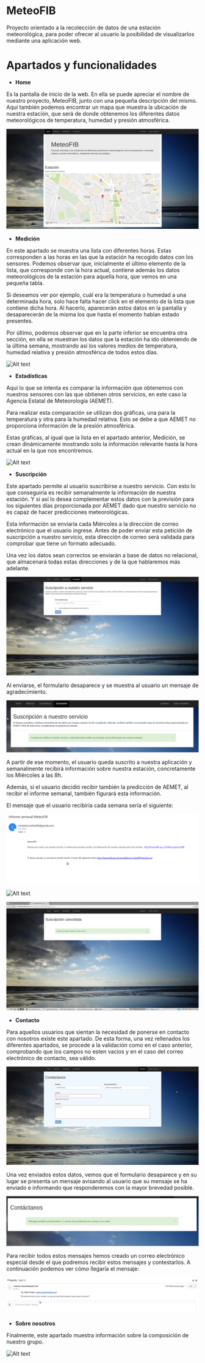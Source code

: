 # MeteoFIB

Proyecto orientado a la recolección de datos de una estación meteorológica, para poder ofrecer al usuario la posibilidad de visualizarlos mediante una aplicación web.

# Apartados y funcionalidades
- **Home**

Es la pantalla de inicio de la web. En ella se puede apreciar el nombre de nuestro proyecto, MeteoFIB, junto con una pequeña descripción del mismo. Aquí también podemos encontrar un mapa que muestra la ubicación de nuestra estación, que será de donde obtenemos los diferentes datos meteorológicos de temperatura, humedad y presión atmosférica.

![Alt text](/static/img/home.png?raw=true "Apartado Home")



- **Medición**

En este apartado se muestra una lista con diferentes horas. Estas corresponden a las horas en las que la estación ha recogido datos con los sensores. Podemos observar que, inicialmente el último elemento de la lista, que corresponde con la hora actual, contiene además los datos meteorológicos de la estación para aquella hora, que vemos en una pequeña tabla.

Si deseamos ver por ejemplo, cuál era la temperatura o humedad a una determinada hora, solo hace falta hacer click en el elemento de la lista que contiene dicha hora. Al hacerlo, aparecerán estos datos en la pantalla y desaparecerán de la misma los que hasta el momento habían estado presentes.

Por último, podemos observar que en la parte inferior se encuentra otra sección, en ella se muestran los datos que la estación ha ido obteniendo de la última semana, mostrando así los valores medios de temperatura, humedad relativa y presión atmosférica de todos estos días.

![Alt text](/static/img/medicion.png?raw=true "Apartado Medicion")




- **Estadísticas**

Aquí lo que se intenta es comparar la información que obtenemos con nuestros sensores con las que obtienen otros servicios, en este caso la Agencia Estatal de Meteorología (AEMET). 

Para realizar esta comparación se utilizan dos gráficas, una para la temperatura y otra para la humedad relativa. Esto se debe a que AEMET no proporciona información de la presión atmosférica.

Estas gráficas, al igual que la lista en el apartado anterior, Medición, se crean dinámicamente mostrando solo la información relevante hasta la hora actual en la que nos encontremos.

![Alt text](/static/img/estadisticas.png?raw=true "Apartado Estadísticas")




- **Suscripción**

Este apartado permite al usuario suscribirse a nuestro servicio. Con esto lo que conseguiría es recibir semanalmente la información de nuestra estación. Y si así lo desea complementar estos datos con la previsión para los siguientes días proporcionada por AEMET dado que nuestro servicio no es capaz de hacer predicciones meteorológicas.

Esta información se enviaría cada Miércoles a la dirección de correo electrónico que el usuario ingrese. Antes de poder enviar esta petición de suscripción a nuestro servicio, esta dirección de correo será validada para comprobar que tiene un formato adecuado.

Una vez los datos sean correctos se enviarán a base de datos no relacional, que almacenará todas estas direcciones y de la que hablaremos más adelante.

![Alt text](/static/img/sub1.png?raw=true "Apartado Suscripción")


Al enviarse, el formulario desaparece y se muestra al usuario un mensaje de agradecimiento.

![Alt text](/static/img/sub2.png?raw=true "Apartado Mensaje de suscripción finalizada")

A partir de ese momento, el usuario queda suscrito a nuestra aplicación y semanalmente recibirá información sobre nuestra estación, concretamente los Miércoles a las 8h.

Además, si el usuario decidió recibir también la predicción de AEMET, al recibir el informe semanal, también figurará esta información.

El mensaje que el usuario recibiría cada semana sería el siguiente:

![Alt text](/static/img/sub3.png?raw=true "Informe semanal de MeteoFIB")


![Alt text](/static/img/sub4.png?raw=true "Información de suscripción")


![Alt text](/static/img/sub5.png?raw=true "Mensaje de cancelación de suscripción")




- **Contacto**

Para aquellos usuarios que sientan la necesidad de ponerse en contacto con nosotros existe este apartado. De esta forma, una vez rellenados los diferentes apartados, se procede a la validación como en el caso anterior, comprobando que los campos no esten vacios y en el caso del correo electrónico de contacto, sea válido.

![Alt text](/static/img/contacto.png?raw=true "Apartado Contacto")


Una vez enviados estos datos, vemos que el formulario desaparece y en su lugar se presenta un mensaje avisando al usuario que su mensaje se ha enviado e informando que responderemos con la mayor brevedad posible. 

![Alt text](/static/img/contacto2-cut.png?raw=true "Mensaje de envío correcto")



Para recibir todos estos mensajes hemos creado un correo electrónico especial desde el que podremos recibir estos mensajes y contestarlos. A continuación podemos ver cómo llegaría el mensaje:

![Alt text](/static/img/contacto3.png?raw=true "Mensaje recibido")




- **Sobre nosotros**

Finalmente, este apartado muestra información sobre la composición de nuestro grupo.

![Alt text](/static/img/nosotros.png?raw=true "Apartado Sobre Nosotros")
